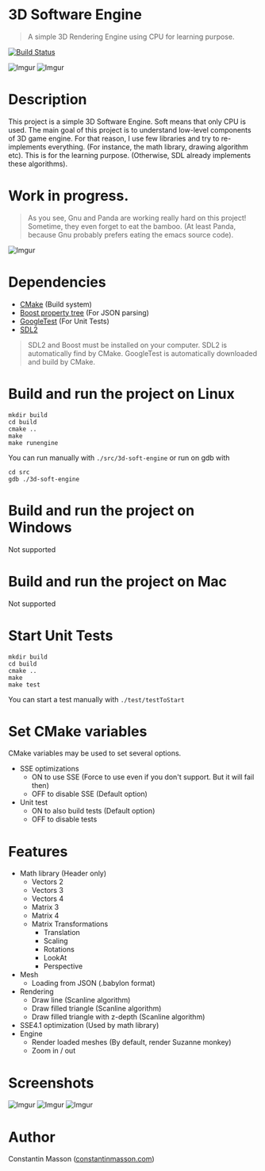 # 3D Software Engine
> A simple 3D Rendering Engine using CPU for learning purpose.

[![Build Status](https://travis-ci.org/GeekyMoose/3d-soft-engine.svg?branch=master)](https://travis-ci.org/GeekyMoose/3d-soft-engine)

![Imgur](http://i.imgur.com/794m2up.png)
![Imgur](http://i.imgur.com/92bPmsc.png)


# Description
This project is a simple 3D Software Engine.
Soft means that only CPU is used.
The main goal of this project is to understand low-level components of 3D game engine.
For that reason, I use few libraries and try to re-implements everything.
(For instance, the math library, drawing algorithm etc).
This is for the learning purpose. (Otherwise, SDL already implements these algorithms).


# Work in progress.
> As you see, Gnu and Panda are working really hard on this project!
> Sometime, they even forget to eat the bamboo.
(At least Panda, because Gnu probably prefers eating the emacs source code).

![Imgur](http://i.imgur.com/TYmfaEw.jpg)


# Dependencies
- [CMake](https://cmake.org/) (Build system)
- [Boost property tree](http://www.boost.org/doc/libs/1_64_0/doc/html/property_tree.html) (For JSON parsing)
- [GoogleTest](https://github.com/google/googletest) (For Unit Tests)
- [SDL2](https://www.libsdl.org/)

> SDL2 and Boost must be installed on your computer.
> SDL2 is automatically find by CMake.
> GoogleTest is automatically downloaded and build by CMake.


# Build and run the project on Linux
```
mkdir build
cd build
cmake ..
make
make runengine
```

You can run manually with `./src/3d-soft-engine` or run on gdb with
```
cd src
gdb ./3d-soft-engine
```

# Build and run the project on Windows
Not supported

# Build and run the project on Mac
Not supported

# Start Unit Tests
```
mkdir build
cd build
cmake ..
make
make test
```

You can start a test manually with `./test/testToStart`


# Set CMake variables
CMake variables may be used to set several options.
- SSE optimizations
	- ON to use SSE (Force to use even if you don't support. But it will fail then)
	- OFF to disable SSE (Default option)
- Unit test
	- ON to also build tests (Default option)
	- OFF to disable tests


# Features
- Math library (Header only)
	- Vectors 2
	- Vectors 3
	- Vectors 4
	- Matrix 3
	- Matrix 4
	- Matrix Transformations
		- Translation
		- Scaling
		- Rotations
		- LookAt
		- Perspective
- Mesh
	- Loading from JSON (.babylon format)
- Rendering
	- Draw line (Scanline algorithm)
	- Draw filled triangle (Scanline algorithm)
	- Draw filled triangle with z-depth (Scanline algorithm)
- SSE4.1 optimization (Used by math library)
- Engine
	- Render loaded meshes (By default, render Suzanne monkey)
	- Zoom in / out


# Screenshots
![Imgur](http://i.imgur.com/whVWbI2.png)
![Imgur](http://i.imgur.com/794m2up.png)
![Imgur](http://i.imgur.com/92bPmsc.png)


# Author
Constantin Masson ([constantinmasson.com](http://constantinmasson.com/))
